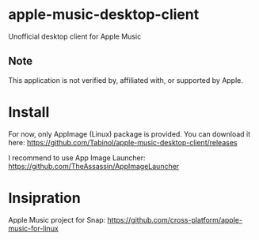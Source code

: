 # apple-music-desktop-client
Unofficial desktop client for Apple Music

## Note
This application is not verified by, affiliated with, or supported by Apple.

# Install
For now, only AppImage (Linux) package is provided. You can download it here: https://github.com/Tabinol/apple-music-desktop-client/releases

I recommend to use App Image Launcher: https://github.com/TheAssassin/AppImageLauncher

# Insipration
Apple Music project for Snap: https://github.com/cross-platform/apple-music-for-linux
